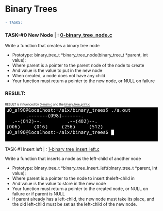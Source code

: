 # Binary Trees

```diff
- TASKS:
```

### TASK-#0 New Node | : [0-binary_tree_node.c](0-binary_tree_node.c)

Write a function that creates a binary tree node

* Prototype: binary_tree_t *binary_tree_node(binary_tree_t *parent, int value);
* Where parent is a pointer to the parent node of the node to create
* And value is the value to put in the new node
* When created, a node does not have any child
* Your function must return a pointer to the new node, or NULL on failure

### RESULT:

<sup><sub>RESULT is influenced by [0-main.c](./main_tests/0-main.c) and the [binary_tree_print.c](./binary_tree_print.c)</sub></sup>
![images/task0_output.jpg](images/task0_output.jpg)


TASK-#1 Insert left | : [1-binary_tree_insert_left.c](1-binary_tree_insert_left.c)

Write a function that inserts a node as the left-child of another node

* Prototype: binary_tree_t *binary_tree_insert_left(binary_tree_t *parent, int value);
* Where parent is a pointer to the node to insert theleft-child in
* And value is the value to store in the new node
* Your function must return a pointer to the created node, or NULL on failure or if parent is NULL
* If parent already has a left-child, the new node must take its place, and the old left-child must be set as the left-child of the new node.
